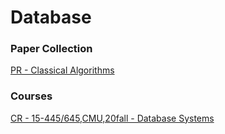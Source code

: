 # Database

### Paper Collection

[PR - Classical Algorithms](https://github.com/EdwardTex/references_for_my_phd/blob/main/sys/db/db_pp_ca.md)


### Courses

[CR - 15-445/645,CMU,20fall - Database Systems](https://15445.courses.cs.cmu.edu/fall2020/syllabus.html)


